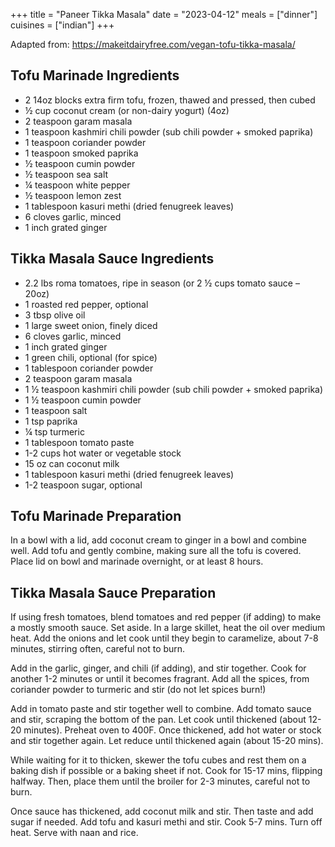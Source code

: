 +++
title = "Paneer Tikka Masala"
date = "2023-04-12"
meals = ["dinner"]
cuisines = ["indian"]
+++

Adapted from: https://makeitdairyfree.com/vegan-tofu-tikka-masala/

## Tofu Marinade Ingredients
 * 2 14oz blocks extra firm tofu, frozen, thawed and pressed, then cubed
 * ½ cup coconut cream (or non-dairy yogurt) (4oz)
 * 2 teaspoon garam masala
 * 1 teaspoon kashmiri chili powder (sub chili powder + smoked paprika)
 * 1 teaspoon coriander powder
 * 1 teaspoon smoked paprika
 * ½ teaspoon cumin powder
 * ½ teaspoon sea salt
 * ¼ teaspoon white pepper
 * ½ teaspoon lemon zest
 * 1 tablespoon kasuri methi (dried fenugreek leaves)
 * 6 cloves garlic, minced
 * 1 inch grated ginger

## Tikka Masala Sauce Ingredients
 * 2.2 lbs roma tomatoes, ripe in season (or 2 ½ cups tomato sauce – 20oz)
 * 1 roasted red pepper, optional
 * 3 tbsp olive oil
 * 1 large sweet onion, finely diced
 * 6 cloves garlic, minced
 * 1 inch grated ginger
 * 1 green chili, optional (for spice)
 * 1 tablespoon coriander powder
 * 2 teaspoon garam masala
 * 1 ½ teaspoon kashmiri chili powder (sub chili powder + smoked paprika)
 * 1 ½ teaspoon cumin powder
 * 1 teaspoon salt
 * 1 tsp paprika
 * ¼ tsp turmeric
 * 1 tablespoon tomato paste
 * 1-2 cups hot water or vegetable stock
 * 15 oz can coconut milk
 * 1 tablespoon kasuri methi (dried fenugreek leaves)
 * 1-2 teaspoon sugar, optional

## Tofu Marinade Preparation
In a bowl with a lid, add coconut cream to ginger in a bowl and combine well. Add tofu and gently combine, making sure all the tofu is covered. Place lid on bowl and marinade overnight, or at least 8 hours.

## Tikka Masala Sauce Preparation
If using fresh tomatoes, blend tomatoes and red pepper (if adding) to make a mostly smooth sauce. Set aside. In a large skillet, heat the oil over medium heat. Add the onions and let cook until they begin to caramelize, about 7-8 minutes, stirring often, careful not to burn.

Add in the garlic, ginger, and chili (if adding), and stir together. Cook for another 1-2 minutes or until it becomes fragrant. Add all the spices, from coriander powder to turmeric and stir (do not let spices burn!)

Add in tomato paste and stir together well to combine. Add tomato sauce and stir, scraping the bottom of the pan. Let cook until thickened (about 12-20 minutes). Preheat oven to 400F. Once thickened, add hot water or stock and stir together again. Let reduce until thickened again (about 15-20 mins).

While waiting for it to thicken, skewer the tofu cubes and rest them on a baking dish if possible or a baking sheet if not. Cook for 15-17 mins, flipping halfway. Then, place them until the broiler for 2-3 minutes, careful not to burn.

Once sauce has thickened, add coconut milk and stir. Then taste and add sugar if needed. Add tofu and kasuri methi and stir. Cook 5-7 mins. Turn off heat. Serve with naan and rice.
